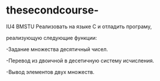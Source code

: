 # thesecondcourse-
IU4 BMSTU
Реализовать на языке С и отладить програму,

реализующую следующие функции:

-Задание множества десятичный чисел. 

-Перевод из двоичной в десетичную систему исчисления. 

-Вывод элементов двух множеств.
